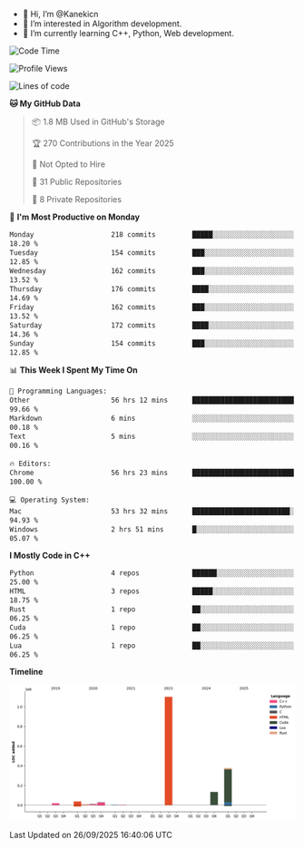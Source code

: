 - 👋 Hi, I’m @Kanekicn
- 👀 I’m interested in Algorithm development.
- 🌱 I’m currently learning C++, Python, Web development.

<!---
cotecsz/cotecsz is a ✨ special ✨ repository because its `README.md` (this file) appears on your GitHub profile.
You can click the Preview link to take a look at your changes.
--->

<!--START_SECTION:waka-->
![Code Time](http://img.shields.io/badge/Code%20Time-4%2C596%20hrs%2030%20mins-blue)

![Profile Views](http://img.shields.io/badge/Profile%20Views-0-blue)

![Lines of code](https://img.shields.io/badge/From%20Hello%20World%20I%27ve%20Written-1.7%20million%20lines%20of%20code-blue)

**🐱 My GitHub Data** 

> 📦 1.8 MB Used in GitHub's Storage 
 > 
> 🏆 270 Contributions in the Year 2025
 > 
> 🚫 Not Opted to Hire
 > 
> 📜 31 Public Repositories 
 > 
> 🔑 8 Private Repositories 
 > 
📅 **I'm Most Productive on Monday** 

```text
Monday                   218 commits         █████░░░░░░░░░░░░░░░░░░░░   18.20 % 
Tuesday                  154 commits         ███░░░░░░░░░░░░░░░░░░░░░░   12.85 % 
Wednesday                162 commits         ███░░░░░░░░░░░░░░░░░░░░░░   13.52 % 
Thursday                 176 commits         ████░░░░░░░░░░░░░░░░░░░░░   14.69 % 
Friday                   162 commits         ███░░░░░░░░░░░░░░░░░░░░░░   13.52 % 
Saturday                 172 commits         ████░░░░░░░░░░░░░░░░░░░░░   14.36 % 
Sunday                   154 commits         ███░░░░░░░░░░░░░░░░░░░░░░   12.85 % 
```


📊 **This Week I Spent My Time On** 

```text
💬 Programming Languages: 
Other                    56 hrs 12 mins      █████████████████████████   99.66 % 
Markdown                 6 mins              ░░░░░░░░░░░░░░░░░░░░░░░░░   00.18 % 
Text                     5 mins              ░░░░░░░░░░░░░░░░░░░░░░░░░   00.16 % 

🔥 Editors: 
Chrome                   56 hrs 23 mins      █████████████████████████   100.00 % 

💻 Operating System: 
Mac                      53 hrs 32 mins      ████████████████████████░   94.93 % 
Windows                  2 hrs 51 mins       █░░░░░░░░░░░░░░░░░░░░░░░░   05.07 % 
```

**I Mostly Code in C++** 

```text
Python                   4 repos             ██████░░░░░░░░░░░░░░░░░░░   25.00 % 
HTML                     3 repos             █████░░░░░░░░░░░░░░░░░░░░   18.75 % 
Rust                     1 repo              ██░░░░░░░░░░░░░░░░░░░░░░░   06.25 % 
Cuda                     1 repo              ██░░░░░░░░░░░░░░░░░░░░░░░   06.25 % 
Lua                      1 repo              ██░░░░░░░░░░░░░░░░░░░░░░░   06.25 % 
```



**Timeline**

![Lines of Code chart](https://raw.githubusercontent.com/Kanekicn/Kanekicn/master/assets/bar_graph.png)


 Last Updated on 26/09/2025 16:40:06 UTC
<!--END_SECTION:waka-->
